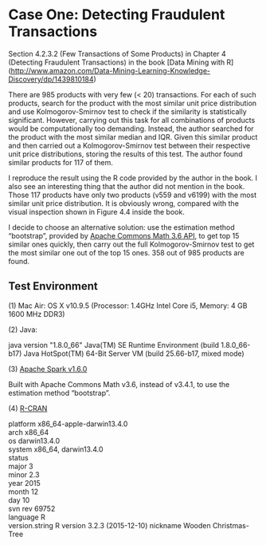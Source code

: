 # Case One:  Detecting Fraudulent Transactions


Section 4.2.3.2 (Few Transactions of Some Products) in Chapter 4 (Detecting Fraudulent Transactions) in the book [Data Mining with R] (http://www.amazon.com/Data-Mining-Learning-Knowledge-Discovery/dp/1439810184)

There are 985 products with very few (< 20) transactions. For each of such products, search for the product with the most similar unit price distribution and use Kolmogorov-Smirnov test to check if the similarity is statistically significant.  However, carrying out this task for all combinations of products would be computationally too demanding. Instead, the author searched for the product with the most similar median and IQR. Given this similar product and then carried out a Kolmogorov-Smirnov test between their respective unit price distributions, storing the results of this test. The author found similar products for 117 of them.

I reproduce the result using the R code provided by the author in the book. I also see an interesting thing that the author did not mention in the book. Those 117 products have only two products (v559 and v6199) with the most similar unit price distribution. It is obviously wrong, compared with the visual inspection shown in Figure 4.4 inside the book.

I decide to choose an alternative solution: use the estimation method “bootstrap”, provided by [Apache Commons Math 3.6 API](https://commons.apache.org/proper/commons-math/apidocs/org/apache/commons/math3/stat/inference/KolmogorovSmirnovTest.html), to get top 15 similar ones quickly, then carry out the full Kolmogorov-Smirnov test to get the most similar one out of the top 15 ones. 358 out of 985 products are found.


## Test Environment

(1) Mac Air:  OS X v10.9.5 (Processor: 1.4GHz Intel Core i5, Memory: 4 GB 1600 MHz DDR3)

(2) Java: 

java version "1.8.0_66"
Java(TM) SE Runtime Environment (build 1.8.0_66-b17)
Java HotSpot(TM) 64-Bit Server VM (build 25.66-b17, mixed mode)

(3) [Apache Spark v1.6.0](http://spark.apache.org/docs/latest/)

Built with Apache Commons Math v3.6, instead of v3.4.1, to use the estimation method “bootstrap”.


(4) [R-CRAN](https://cran.r-project.org)

platform       x86_64-apple-darwin13.4.0   
arch           x86_64                      
os             darwin13.4.0                
system         x86_64, darwin13.4.0        
status                                     
major          3                           
minor          2.3                         
year           2015                        
month          12                          
day            10                          
svn rev        69752                       
language       R                           
version.string R version 3.2.3 (2015-12-10)
nickname       Wooden Christmas-Tree       



